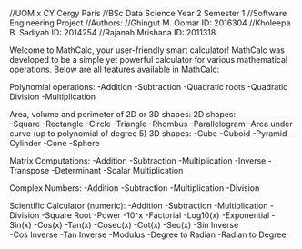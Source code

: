 //UOM x CY Cergy Paris
//BSc Data Science Year 2 Semester 1
//Software Engineering Project
//Authors:
//Ghingut M. Oomar ID: 2016304
//Kholeepa B. Sadiyah ID: 2014254
//Rajanah Mrishana ID: 2011318

Welcome to MathCalc, your user-friendly smart calculator!
MathCalc was developed to be a simple yet powerful calculator for various 
mathematical operations. Below are all features available in MathCalc:

Polynomial operations:
		 -Addition 
		 -Subtraction
		 -Quadratic roots
		 -Quadratic Division
		 -Multiplication

Area, volume and perimeter of 2D or 3D shapes:
	2D shapes:                                                                                                                 
		 -Square
		 -Rectangle
		 -Circle
		 -Triangle
		 -Rhombus
		 -Parallelogram
		 -Area under curve (up to polynomial of degree 5)
	3D shapes:
		 -Cube
		 -Cuboid
		 -Pyramid
		 -Cylinder
		 -Cone
		 -Sphere

Matrix Computations:
		 -Addition
	 	 -Subtraction
	 	 -Multiplication
		 -Inverse
		 -Transpose
		 -Determinant
		 -Scalar Multiplication

Complex Numbers:
	 	 -Addition
		 -Subtraction
 		 -Multiplication
		 -Division

Scientific Calculator (numeric):
		 -Addition
		 -Subtraction
		 -Multiplication
		 -Division
		 -Square Root
		 -Power
		 -10^x
		 -Factorial
		 -Log10(x)
		 -Exponential
		 -Sin(x)
		 -Cos(x)
		 -Tan(x)
		 -Cosec(x)
		 -Cot(x)
		 -Sec(x)
		 -Sin Inverse  
		 -Cos Inverse
	  	 -Tan Inverse
	  	 -Modulus
	  	 -Degree to Radian
	  	 -Radian to Degree





